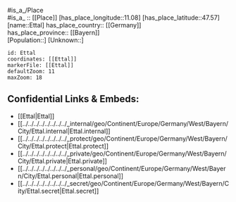 ﻿---
location: [47.57,11.08] 
mapzoom: [7,12] 
mapmarker: city 
type: City
tags:
- geo/City


SpocWebEntityId: 30085
isDeleted: false
confidential: public

---
#is_a_/Place  
#is_a_ :: [[Place]] 
[has_place_longitude::11.08] 
[has_place_latitude::47.57] 
[name::Ettal] 
has_place_country:: [[Germany]]  
has_place_province:: [[Bayern]]  
[Population::] 
[Unknown::] 


```leaflet
id: Ettal
coordinates: [[Ettal]] 
markerFile: [[Ettal]] 
defaultZoom: 11 
maxZoom: 18
```


## Confidential Links & Embeds: 
- [[Ettal|Ettal]]  
- [[../../../../../../../../_internal/geo/Continent/Europe/Germany/West/Bayern/City/Ettal.internal|Ettal.internal]] 
- [[../../../../../../../../_protect/geo/Continent/Europe/Germany/West/Bayern/City/Ettal.protect|Ettal.protect]] 
- [[../../../../../../../../_private/geo/Continent/Europe/Germany/West/Bayern/City/Ettal.private|Ettal.private]] 
- [[../../../../../../../../_personal/geo/Continent/Europe/Germany/West/Bayern/City/Ettal.personal|Ettal.personal]] 
- [[../../../../../../../../_secret/geo/Continent/Europe/Germany/West/Bayern/City/Ettal.secret|Ettal.secret]] 
